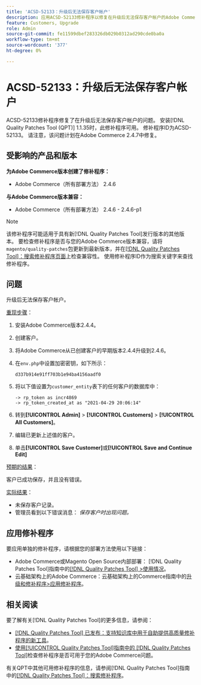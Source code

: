 ```yaml
---
title: 'ACSD-52133：升级后无法保存客户帐户'
description: 应用ACSD-52133修补程序以修复在升级后无法保存客户帐户的Adobe Commerce问题。
feature: Customers, Upgrade
role: Admin
source-git-commit: fe11599dbef283326db029b0312ad290cde0ba0a
workflow-type: tm+mt
source-wordcount: '377'
ht-degree: 0%

---
```


# ACSD-52133：升级后无法保存客户帐户

ACSD-52133修补程序修复了在升级后无法保存客户帐户的问题。 安装[!DNL Quality Patches Tool (QPT)] 1.1.35时，此修补程序可用。 修补程序ID为ACSD-52133。 请注意，该问题计划在Adobe Commerce 2.4.7中修复。

## 受影响的产品和版本

**为Adobe Commerce版本创建了修补程序：**

* Adobe Commerce（所有部署方法） 2.4.6

**与Adobe Commerce版本兼容：**

* Adobe Commerce（所有部署方法） 2.4.6 - 2.4.6-p1

>[!NOTE]
>
>该修补程序可能适用于具有新[!DNL Quality Patches Tool]发行版本的其他版本。 要检查修补程序是否与您的Adobe Commerce版本兼容，请将`magento/quality-patches`包更新到最新版本，并在[[!DNL Quality Patches Tool]：搜索修补程序页面](https://experienceleague.adobe.com/tools/commerce-quality-patches/index.html)上检查兼容性。 使用修补程序ID作为搜索关键字来查找修补程序。

## 问题

升级后无法保存客户帐户。

<u>重现步骤</u>：

1. 安装Adobe Commerce版本2.4.4。
1. 创建客户。
1. 将Adobe Commerce从已创建客户的早期版本2.4.4升级到2.4.6。
1. 在`env.php`中设置加密密钥，如下所示：

   `d337b914e91ff703b1e94ba4156aadf0`

1. 将以下值设置为`customer_entity`表下的任何客户的数据库中：

   ```
   -> rp_token as incr4869
   -> rp_token_created_at as "2021-04-29 20:06:14"
   ```

1. 转到&#x200B;**[!UICONTROL Admin]** > **[!UICONTROL Customers]** > **[!UICONTROL All Customers]**。
1. 编辑已更新上述值的客户。
1. 单击&#x200B;**[!UICONTROL Save Customer]**&#x200B;或&#x200B;**[!UICONTROL Save and Continue Edit]**

<u>预期的结果</u>：

客户已成功保存，并且没有错误。

<u>实际结果</u>：

* 未保存客户记录。
* 管理员看到以下错误消息： *保存客户时出现问题。*

## 应用修补程序

要应用单独的修补程序，请根据您的部署方法使用以下链接：

* Adobe Commerce或Magento Open Source内部部署： [!DNL Quality Patches Tool]指南中的[[!DNL Quality Patches Tool] >使用情况](/help/tools/quality-patches-tool/usage.md)。
* 云基础架构上的Adobe Commerce：云基础架构上的Commerce指南中的[升级和修补程序>应用修补程序](https://experienceleague.adobe.com/docs/commerce-cloud-service/user-guide/develop/upgrade/apply-patches.html)。

## 相关阅读

要了解有关[!DNL Quality Patches Tool]的更多信息，请参阅：

* [[!DNL Quality Patches Tool] 已发布：支持知识库中用于自助提供高质量修补程序的新工具](https://experienceleague.adobe.com/en/docs/commerce-knowledge-base/kb/announcements/commerce-announcements/magento-quality-patches-released-new-tool-to-self-serve-quality-patches)。
* [使用[!UICONTROL Quality Patches Tool]指南中的 [!DNL Quality Patches Tool]](/help/tools/quality-patches-tool/patches-available-in-qpt/check-patch-for-magento-issue-with-magento-quality-patches.md)检查修补程序是否可用于您的Adobe Commerce问题。


有关QPT中其他可用修补程序的信息，请参阅[!DNL Quality Patches Tool]指南中的[[!DNL Quality Patches Tool]：搜索修补程序](https://experienceleague.adobe.com/tools/commerce-quality-patches/index.html)。
